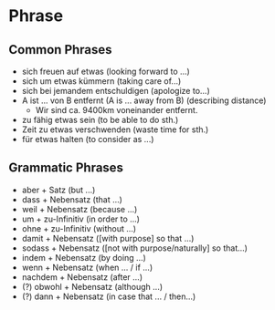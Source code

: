 # Phrase

## Common Phrases

* sich freuen auf etwas \(looking forward to ...\)
* sich um etwas kümmern \(taking care of...\)
* sich bei jemandem entschuldigen \(apologize to...\)
* A ist ... von B entfernt \(A is ... away from B\) \(describing distance\)
  * Wir sind ca. 9400km voneinander entfernt.
* zu fähig etwas sein \(to be able to do sth.\)
* Zeit zu etwas verschwenden \(waste time for sth.\)
* für etwas halten \(to consider as ...\)

## Grammatic Phrases

* aber + Satz \(but ...\)
* dass + Nebensatz \(that ...\)
* weil + Nebensatz \(because ...\)
* um + zu-Infinitiv \(in order to ...\)
* ohne + zu-Infinitiv \(without ...\)
* damit + Nebensatz \(\[with purpose\] so that ...\)
* sodass + Nebensatz \(\[not with purpose/naturally\] so that...\)
* indem + Nebensatz \(by doing ...\)
* wenn + Nebensatz \(when ... / if ...\)
* nachdem + Nebensatz \(after ...\)
* \(?\) obwohl + Nebensatz \(although ...\)
* \(?\) dann + Nebensatz \(in case that ... / then...\)

